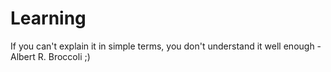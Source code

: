 # Learning

If you can't explain it in simple terms, you don't understand it well enough - Albert R. Broccoli ;)
